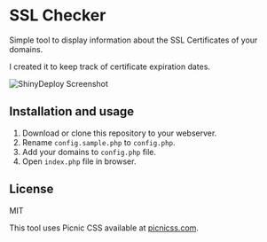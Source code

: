 # SSL Checker

Simple tool to display information about the SSL Certificates of your domains.

I created it to keep track of certificate expiration dates.  

![ShinyDeploy Screenshot](https://static.geekservice.de/github/ssl_checker_screen01.png)

## Installation and usage

1. Download or clone this repository to your webserver.
2. Rename `config.sample.php` to `config.php`.
3. Add your domains to `config.php` file.
4. Open `index.php` file in browser.

## License

MIT

This tool uses Picnic CSS available at [picnicss.com](http://picnicss.com).